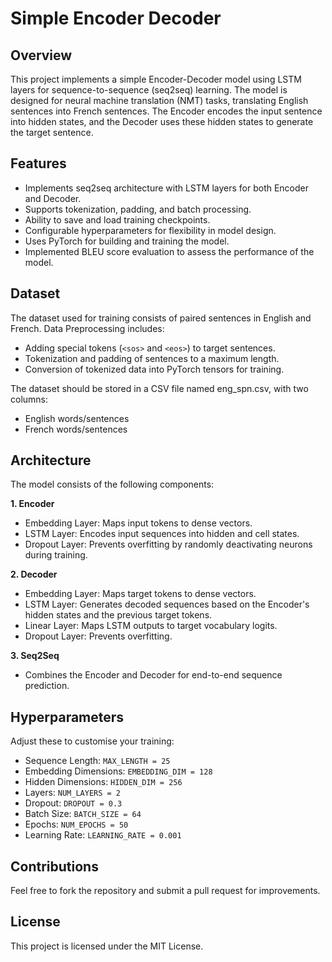 # Simple Encoder Decoder

## Overview
This project implements a simple Encoder-Decoder model using LSTM layers for sequence-to-sequence (seq2seq) learning. The model is designed for neural machine translation (NMT) tasks, translating English sentences into French sentences. The Encoder encodes the input sentence into hidden states, and the Decoder uses these hidden states to generate the target sentence.

## Features
* Implements seq2seq architecture with LSTM layers for both Encoder and Decoder.
* Supports tokenization, padding, and batch processing.
* Ability to save and load training checkpoints.
* Configurable hyperparameters for flexibility in model design.
* Uses PyTorch for building and training the model.
* Implemented BLEU score evaluation to assess the performance of the model.

## Dataset
The dataset used for training consists of paired sentences in English and French.
Data Preprocessing includes:
* Adding special tokens (`<sos>` and `<eos>`) to target sentences.
* Tokenization and padding of sentences to a maximum length.
* Conversion of tokenized data into PyTorch tensors for training.

The dataset should be stored in a CSV file named eng_spn.csv, with two columns:
* English words/sentences
* French words/sentences

## Architecture
The model consists of the following components:

**1. Encoder**
* Embedding Layer: Maps input tokens to dense vectors.
* LSTM Layer: Encodes input sequences into hidden and cell states.
* Dropout Layer: Prevents overfitting by randomly deactivating neurons during training.

**2. Decoder**
* Embedding Layer: Maps target tokens to dense vectors.
* LSTM Layer: Generates decoded sequences based on the Encoder's hidden states and the previous target tokens.
* Linear Layer: Maps LSTM outputs to target vocabulary logits.
* Dropout Layer: Prevents overfitting.

**3. Seq2Seq**
* Combines the Encoder and Decoder for end-to-end sequence prediction.

## Hyperparameters
Adjust these to customise your training:
* Sequence Length: `MAX_LENGTH = 25`
* Embedding Dimensions: `EMBEDDING_DIM = 128`
* Hidden Dimensions: `HIDDEN_DIM = 256`
* Layers: `NUM_LAYERS = 2`
* Dropout: `DROPOUT = 0.3`
* Batch Size: `BATCH_SIZE = 64`
* Epochs: `NUM_EPOCHS = 50`
* Learning Rate: `LEARNING_RATE = 0.001`

## Contributions
Feel free to fork the repository and submit a pull request for improvements.

## License
This project is licensed under the MIT License.
